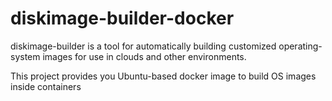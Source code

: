# diskimage-builder-docker
diskimage-builder is a tool for automatically building customized
operating-system images for use in clouds and other environments.

This project provides you Ubuntu-based docker image to build OS images inside
containers
